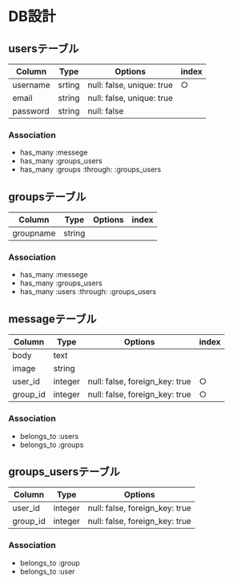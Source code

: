# DB設計

## usersテーブル
|Column|Type|Options|index|
|------|----|-------|-----|
|username|srting|null: false, unique: true|○|
|email|string|null: false, unique: true|
|password|string|null: false|

### Association
- has_many :messege
- has_many :groups_users
- has_many :groups :through: :groups_users

## groupsテーブル
|Column|Type|Options|index|
|------|----|-------|-----|
|groupname|string|

### Association
- has_many :messege
- has_many :groups_users
- has_many :users :through: :groups_users

## messageテーブル
|Column|Type|Options|index|
|------|----|-------|-----|
|body|text|
|image|string|
|user_id|integer|null: false, foreign_key: true|○|
|group_id|integer|null: false, foreign_key: true|○|

### Association
- belongs_to :users
- belongs_to :groups

## groups_usersテーブル

|Column|Type|Options|
|------|----|-------|
|user_id|integer|null: false, foreign_key: true|
|group_id|integer|null: false, foreign_key: true|

### Association
- belongs_to :group
- belongs_to :user